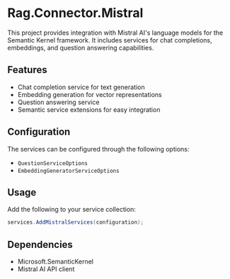 # Rag.Connector.Mistral

This project provides integration with Mistral AI's language models for the Semantic Kernel framework. It includes services for chat completions, embeddings, and question answering capabilities.

## Features

- Chat completion service for text generation
- Embedding generation for vector representations
- Question answering service
- Semantic service extensions for easy integration

## Configuration

The services can be configured through the following options:
- `QuestionServiceOptions`
- `EmbeddingGeneratorServiceOptions`

## Usage

Add the following to your service collection:

```csharp
services.AddMistralServices(configuration);
```

## Dependencies

- Microsoft.SemanticKernel
- Mistral AI API client 